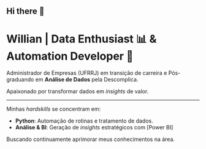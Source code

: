 ## Hi there 👋
# Willian | Data Enthusiast 📊 & Automation Developer 🐍

Administrador de Empresas (UFRRJ) em transição de carreira e Pós-graduando em **Análise de Dados** pela Descomplica.

Apaixonado por transformar dados em *insights* de valor.

---

Minhas *hardskills* se concentram em:
* **Python**: Automação de rotinas e tratamento de dados.
* **Análise & BI**: Geração de *insights* estratégicos com [Power BI]

Buscando continuamente aprimorar meus conhecimentos na área.
